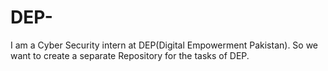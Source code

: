 # DEP-
I am a Cyber Security intern at DEP(Digital Empowerment Pakistan). So we want to create a separate  Repository for the tasks of DEP.
